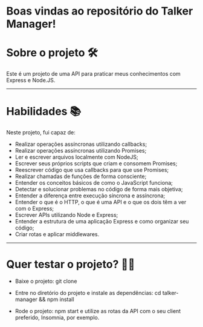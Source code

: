 # Boas vindas ao repositório do Talker Manager!

# Sobre o projeto 🛠

Este é um projeto de uma API para praticar meus conhecimentos com Express e Node.JS.

---

# Habilidades 📚

Neste projeto, fui capaz de:

- Realizar operações assíncronas utilizando callbacks;
- Realizar operações assíncronas utilizando Promises;
- Ler e escrever arquivos localmente com NodeJS;
- Escrever seus próprios scripts que criam e consomem Promises;
- Reescrever código que usa callbacks para que use Promises;
- Realizar chamadas de funções de forma consciente;
- Entender os conceitos básicos de como o JavaScript funciona;
- Detectar e solucionar problemas no código de forma mais objetiva;
- Entender a diferença entre execução síncrona e assíncrona;
- Entender o que é o HTTP, o que é uma API e o que os dois têm a ver com o Express;
- Escrever APIs utilizando Node e Express;
- Entender a estrutura de uma aplicação Express e como organizar seu código;
- Criar rotas e aplicar middlewares.
---

# Quer testar o projeto? 👨‍💻

- Baixe o projeto: git clone

- Entre no diretório do projeto e instale as dependências: cd talker-manager && npm install

- Rode o projeto: npm start e utilize as rotas da API com o seu client preferido, Insomnia, por exemplo.
